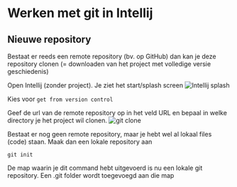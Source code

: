 # Werken met git in Intellij

## Nieuwe repository

Bestaat er reeds een remote repository (bv. op GitHub) dan kan je deze repository clonen (= downloaden van het project met volledige versie geschiedenis)

Open Intellij (zonder project). Je ziet het start/splash screen
![Intellij splash](https://github.com/vives-advprog/werken-met-git/intellij/images/blob/master/images/IntellijSplash.png 'Intellij splash')

Kies voor `get from version control`

Geef de url van de remote repository op in het veld URL en bepaal in welke directory je het project wil clonen.
![git clone](https://github.com/vives-advprog/werken-met-git/intellij/images/blob/master/images/gitClone.png 'git clone')

Bestaat er nog geen remote repository, maar je hebt wel al lokaal files (code) staan. Maak dan een lokale repository aan

```
git init
```

De map waarin je dit command hebt uitgevoerd is nu een lokale git repository. Een .git folder wordt toegevoegd aan die map
